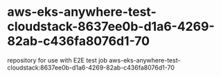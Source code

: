 # aws-eks-anywhere-test-cloudstack-8637ee0b-d1a6-4269-82ab-c436fa8076d1-70
repository for use with E2E test job aws-eks-anywhere-test-cloudstack:8637ee0b-d1a6-4269-82ab-c436fa8076d1-70
